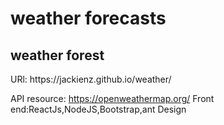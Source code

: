 # weather forecasts
<h2>weather forest</h2>
URl: https://jackienz.github.io/weather/

API resource: https://openweathermap.org/
Front end:ReactJs,NodeJS,Bootstrap,ant Design

